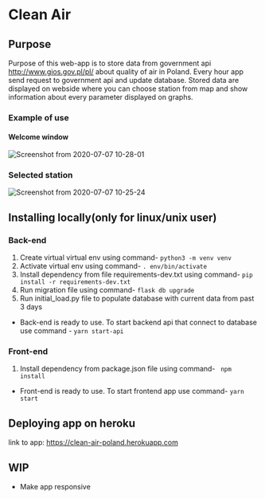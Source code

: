 # Clean Air
## Purpose
Purpose of this web-app is to store data from government api http://www.gios.gov.pl/pl/ about quality of air in Poland. Every hour app send request to government api and update database. Stored data are displayed on webside where you can choose station from map and show information about every parameter displayed on graphs.

### Example of use
#### Welcome window
![Screenshot from 2020-07-07 10-28-01](https://user-images.githubusercontent.com/62465226/86748187-9181e000-c03c-11ea-9433-83bfe9a2ac6b.png)

### Selected station
![Screenshot from 2020-07-07 10-25-24](https://user-images.githubusercontent.com/62465226/86747880-5b446080-c03c-11ea-8a10-73d8288a5885.png)
## Installing locally(only for linux/unix user)
### Back-end
1. Create virtual virtual env using command- ```python3 -m venv venv```
2. Activate virtual env using command- ```. env/bin/activate``` 
3. Install dependency from file requirements-dev.txt using command- ```pip install -r requirements-dev.txt``` 
4. Run migration file using command- ```flask db upgrade``` 
5. Run initial_load.py file to populate database with current data from past 3 days 
* Back-end is ready to use. To start backend api that connect to database use command - ```yarn start-api``` 

### Front-end

1. Install dependency from package.json file using command-  ``` npm install``` 
* Front-end is ready to use. To start frontend app use command- ```yarn start``` 

## Deploying app on heroku 
link to app: https://clean-air-poland.herokuapp.com 

## WIP
* Make app responsive
